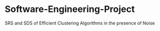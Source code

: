 # Software-Engineering-Project
SRS and SDS of Efficient Clustering Algorithms in the presence of Noise
